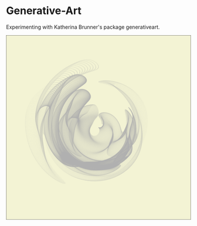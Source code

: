 # Generative-Art
Experimenting with Katherina Brunner's package generativeart.

![first one](2022-01-14-21-02_seed_6392.png)
